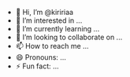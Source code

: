 - 👋 Hi, I’m @kiririaa
- 👀 I’m interested in ...
- 🌱 I’m currently learning ...
- 💞️ I’m looking to collaborate on ...
- 📫 How to reach me ...
- 😄 Pronouns: ...
- ⚡ Fun fact: ...

<!---
kiririaa/kiririaa is a ✨ special ✨ repository because its `README.md` (this file) appears on your GitHub profile.
You can click the Preview link to take a look at your changes.
--->
